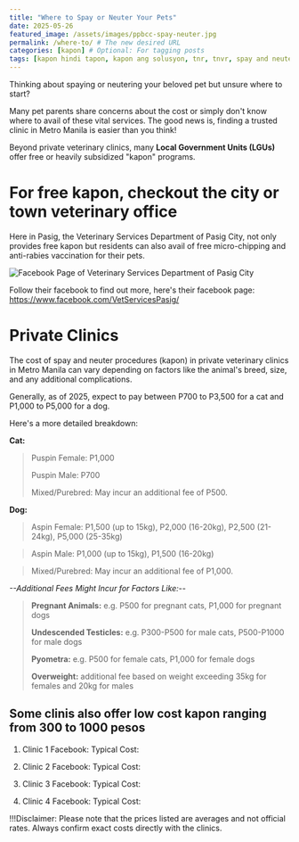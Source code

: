 ```yaml
---
title: "Where to Spay or Neuter Your Pets"
date: 2025-05-26
featured_image: /assets/images/ppbcc-spay-neuter.jpg
permalink: /where-to/ # The new desired URL
categories: [kapon] # Optional: For tagging posts
tags: [kapon hindi tapon, kapon ang solusyon, tnr, tnvr, spay and neuter] # Optional: More specific keywords
---
```

Thinking about spaying or neutering your beloved pet but unsure where to start? 

Many pet parents share concerns about the cost or simply don't know where to avail of these vital services. The good news is, finding a trusted clinic in Metro Manila is easier than you think! 

Beyond private veterinary clinics, many **Local Government Units (LGUs)**  offer free or heavily subsidized "kapon" programs. 

# For free kapon, checkout the city or town veterinary office 
Here in Pasig, the Veterinary Services Department of Pasig City, not only provides free kapon but residents can also avail of free micro-chipping and anti-rabies vaccination for their pets. 

<img src="{{'/assets/images/PasigCityVet.png'|relative_url}}" alt="Facebook Page of Veterinary Services Department of Pasig City">

Follow their facebook to find out more, here's their facebook page: <a href="https://www.facebook.com/VetServicesPasig/" target="_blank" rel="noopener noreferrer">https://www.facebook.com/VetServicesPasig/</a>


<!--
<div style="text-align: center; margin: 25px 0;"> <a href="https://www.facebook.com/VetServicesPasig/" target="_blank" rel="noopener noreferrer">
    <img src="{{ '/assets/images/pasig-vet-fb-preview.png' | relative_url }}" 
         alt="Preview of Pasig City Veterinary Services Facebook Page"
         style="max-width: 300px; height: auto; border: 1px solid #ddd; border-radius: 5px; box-shadow: 2px 2px 5px rgba(0,0,0,0.1);">
  </a>
</div>
-->

# Private Clinics 
The cost of spay and neuter procedures (kapon) in private veterinary clinics in Metro Manila can vary depending on factors like the animal's breed, size, and any additional complications. 

Generally, as of 2025, expect to pay between P700 to P3,500 for a cat and P1,000 to P5,000 for a dog. 

Here's a more detailed breakdown:

**Cat:**
> Puspin Female: P1,000
> 
> Puspin Male: P700
>
> Mixed/Purebred: May incur an additional fee of P500.

**Dog:**
> Aspin Female: P1,500 (up to 15kg), P2,000 (16-20kg), P2,500 (21-24kg), P5,000 (25-35kg)

> Aspin Male: P1,000 (up to 15kg), P1,500 (16-20kg)

> Mixed/Purebred: May incur an additional fee of P1,000.


*--Additional Fees Might Incur for Factors Like:--*
> **Pregnant Animals:** e.g. P500 for pregnant cats, P1,000 for pregnant dogs
> 
> **Undescended Testicles:** e.g. P300-P500 for male cats, P500-P1000 for male dogs
> 
> **Pyometra:** e.g. P500 for female cats, P1,000 for female dogs
> 
> **Overweight:** additional fee based on weight exceeding 35kg for females and 20kg for males

## Some clinis also offer low cost kapon ranging from 300 to 1000 pesos 

1. Clinic 1 
Facebook: 
Typical Cost: 

2. Clinic 2 
Facebook: 
Typical Cost: 

3. Clinic 3 
Facebook: 
Typical Cost: 

4. Clinic 4 
Facebook: 
Typical Cost: 

<div class="info-box">
!!!Disclaimer: Please note that the prices listed are averages and not official rates. Always confirm exact costs directly with the clinics.
</div>



